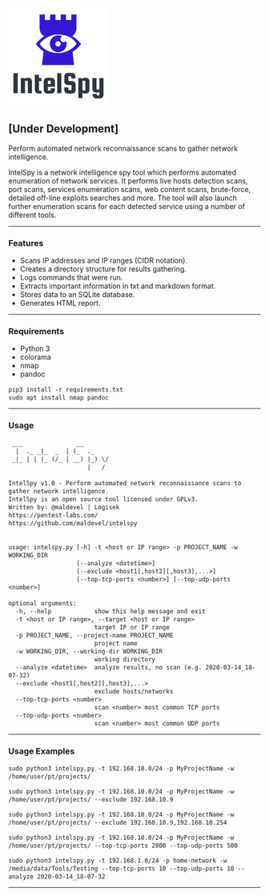 ![Alt text](logo.png?raw=true "Title")

## [Under Development]

Perform automated network reconnaissance scans to gather network intelligence.

IntelSpy is a network intelligence spy tool which performs automated enumeration of network services. It performs live hosts detection scans, port scans, services enumeration scans, web content scans, brute-force, detailed off-line exploits searches and more. The tool will also launch further enumeration scans for each detected service using a number of different tools.

---

### Features

* Scans IP addresses and IP ranges (CIDR notation).
* Creates a directory structure for results gathering.
* Logs commands that were run.
* Extracts important information in txt and markdown format.
* Stores data to an SQLite database.
* Generates HTML report.

---

### Requirements

* Python 3
* colorama
* nmap
* pandoc

```
pip3 install -r requirements.txt
sudo apt install nmap pandoc
```

---

### Usage

```
 ___               __        
  |  ._ _|_  _  | (_  ._     
 _|_ | | |_ (/_ | __) |_) \/ 
                      |   /  
                                
IntelSpy v1.0 - Perform automated network reconnaissance scans to gather network intelligence.
IntelSpy is an open source tool licensed under GPLv3.
Written by: @maldevel | Logisek
https://pentest-labs.com/
https://github.com/maldevel/intelspy


usage: intelspy.py [-h] -t <host or IP range> -p PROJECT_NAME -w WORKING_DIR
                   [--analyze <datetime>]
                   [--exclude <host1[,host2][,host3],...>]
                   [--top-tcp-ports <number>] [--top-udp-ports <number>]

optional arguments:
  -h, --help            show this help message and exit
  -t <host or IP range>, --target <host or IP range>
                        target IP or IP range
  -p PROJECT_NAME, --project-name PROJECT_NAME
                        project name
  -w WORKING_DIR, --working-dir WORKING_DIR
                        working directory
  --analyze <datetime>  analyze results, no scan (e.g. 2020-03-14_18-07-32)
  --exclude <host1[,host2][,host3],...>
                        exclude hosts/networks
  --top-tcp-ports <number>
                        scan <number> most common TCP ports
  --top-udp-ports <number>
                        scan <number> most common UDP ports
```

---

### Usage Examples

```
sudo python3 intelspy.py -t 192.168.10.0/24 -p MyProjectName -w /home/user/pt/projects/
```

```
sudo python3 intelspy.py -t 192.168.10.0/24 -p MyProjectName -w /home/user/pt/projects/ --exclude 192.168.10.9
```

```
sudo python3 intelspy.py -t 192.168.10.0/24 -p MyProjectName -w /home/user/pt/projects/ --exclude 192.168.10.9,192.168.10.254
```

```
sudo python3 intelspy.py -t 192.168.10.0/24 -p MyProjectName -w /home/user/pt/projects/ --top-tcp-ports 2000 --top-udp-ports 500
```

```
sudo python3 intelspy.py -t 192.168.1.0/24 -p home-network -w /media/data/Tools/Testing --top-tcp-ports 10 --top-udp-ports 10 --analyze 2020-03-14_18-07-32
```

---
